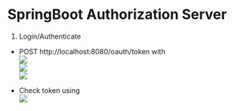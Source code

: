 # SpringBoot Authorization Server

1. Login/Authenticate
- POST http://localhost:8080/oauth/token with <br/>
  <img src="https://snipboard.io/3Mel5d.jpg"> <br/>
  <img src="https://snipboard.io/uHw85U.jpg"> <br/>
  <img src="https://snipboard.io/TbMxVp.jpg">

- Check token using <br/>
  <img src="https://snipboard.io/WVHNjU.jpg">
  

